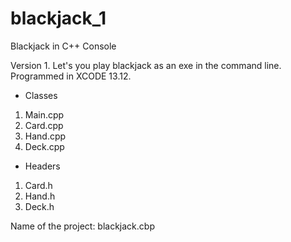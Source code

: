 blackjack_1
===========

Blackjack in C++ Console

Version 1. Let's you play blackjack as an exe in the command line. Programmed in XCODE 13.12.

- Classes
1. Main.cpp
2. Card.cpp
3. Hand.cpp
4. Deck.cpp

- Headers
1. Card.h
2. Hand.h
3. Deck.h

Name of the project:
blackjack.cbp
